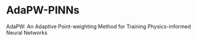 # AdaPW-PINNs
AdaPW: An Adaptive Point-weighting Method for Training Physics-informed Neural Networks
